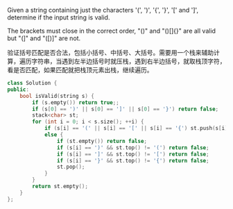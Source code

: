 Given a string containing just the characters '(', ')', '{', '}', '[' and ']', determine if the input string is valid.

The brackets must close in the correct order, "()" and "()[]{}" are all valid but "(]" and "([)]" are not.

验证括号匹配是否合法，包括小括号、中括号、大括号。需要用一个栈来辅助计算，遍历字符串，当遇到左半边括号时就压栈，遇到右半边括号，就取栈顶字符，看是否匹配，如果匹配就把栈顶元素出栈，继续遍历。

```cpp
class Solution {
public:
    bool isValid(string s) {
        if (s.empty()) return true;;
        if (s[0] == ')' || s[0] == ']' || s[0] == '}') return false;
        stack<char> st;
        for (int i = 0; i < s.size(); ++i) {
            if (s[i] == '(' || s[i] == '[' || s[i] == '{') st.push(s[i]);
            else {
                if (st.empty()) return false;
                if (s[i] == ')' && st.top() != '(') return false;
                if (s[i] == ']' && st.top() != '[') return false;
                if (s[i] == '}' && st.top() != '{') return false;
                st.pop();
            }
        }
        return st.empty();
    }
};
```